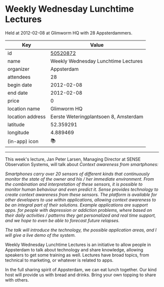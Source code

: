 # Weekly Wednesday Lunchtime Lectures
Held at 2012-02-08 at Glimworm HQ with 28 Appsterdammers.
        
|Key|Value
|---|---|
|id|[50520872](https://www.meetup.com/appsterdam/events/50520872/)|
|name|Weekly Wednesday Lunchtime Lectures|
|organizer|Appsterdam|
|attendees|28|
|begin date|2012-02-08|
|end date|2012-02-08|
|price|0|
|location name|Glimworm HQ|
|location address|Eerste Weteringplantsoen 8, Amsterdam|
|latitude|52.359291|
|longitude|4.889469|
|(in-app) icon|📚|

---

This week's lecture, Jan Peter Larsen, Managing Director at SENSE Observation Systems, will talk about *Context awareness from smartphones:*

*Smartphones carry over 20 sensors of different kinds that continuously monitor the state of the owner and his / her immediate environment. From the combination and interpretation of these sensors, it is possible to monitor human behaviour and even predict it. Sense provides technology to create context awareness from these sensors. The platform is available for other developers to use within applications, allowing context awareness to be an integral part of their solutions. Example applications are support apps. for people with depression or addiction problems, where based on their daily activities / patterns they get personalized and real time support, and we hope to even be able to forecast future relapses.*

*The talk will introduce the technology, the possible application areas, and I will give a live demo of the system.*

Weekly Wednesday Lunchtime Lectures is an initiative to allow people in Appsterdam to talk about technology and share knowledge, allowing speakers to get some training as well. Lectures have broad topics, from technical to marketing, or whatever is related to apps.

In the full sharing spirit of Appsterdam, we can eat lunch together. Our kind host will provide us with bread and drinks. Bring your own topping to share with others.


